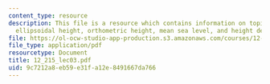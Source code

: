 ```yaml
---
content_type: resource
description: This file is a resource which contains information on topics like heights,
  ellipsoidal height, orthometric height, mean sea level, and height determination.
file: https://ol-ocw-studio-app-production.s3.amazonaws.com/courses/12-215-modern-navigation-fall-2006/9c7212a8eb59e31fa12e8491667da766_12_215_lec03.pdf
file_type: application/pdf
resourcetype: Document
title: 12_215_lec03.pdf
uid: 9c7212a8-eb59-e31f-a12e-8491667da766
---
```

